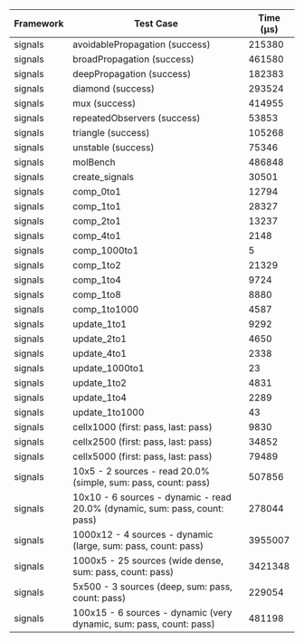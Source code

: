 | Framework | Test Case | Time (μs) |
| --- | --- | --- |
| signals | avoidablePropagation (success) | 215380 |
| signals | broadPropagation (success) | 461580 |
| signals | deepPropagation (success) | 182383 |
| signals | diamond (success) | 293524 |
| signals | mux (success) | 414955 |
| signals | repeatedObservers (success) | 53853 |
| signals | triangle (success) | 105268 |
| signals | unstable (success) | 75346 |
| signals | molBench | 486848 |
| signals | create_signals | 30501 |
| signals | comp_0to1 | 12794 |
| signals | comp_1to1 | 28327 |
| signals | comp_2to1 | 13237 |
| signals | comp_4to1 | 2148 |
| signals | comp_1000to1 | 5 |
| signals | comp_1to2 | 21329 |
| signals | comp_1to4 | 9724 |
| signals | comp_1to8 | 8880 |
| signals | comp_1to1000 | 4587 |
| signals | update_1to1 | 9292 |
| signals | update_2to1 | 4650 |
| signals | update_4to1 | 2338 |
| signals | update_1000to1 | 23 |
| signals | update_1to2 | 4831 |
| signals | update_1to4 | 2289 |
| signals | update_1to1000 | 43 |
| signals | cellx1000 (first: pass, last: pass) | 9830 |
| signals | cellx2500 (first: pass, last: pass) | 34852 |
| signals | cellx5000 (first: pass, last: pass) | 79489 |
| signals | 10x5 - 2 sources - read 20.0% (simple, sum: pass, count: pass) | 507856 |
| signals | 10x10 - 6 sources - dynamic - read 20.0% (dynamic, sum: pass, count: pass) | 278044 |
| signals | 1000x12 - 4 sources - dynamic (large, sum: pass, count: pass) | 3955007 |
| signals | 1000x5 - 25 sources (wide dense, sum: pass, count: pass) | 3421348 |
| signals | 5x500 - 3 sources (deep, sum: pass, count: pass) | 229054 |
| signals | 100x15 - 6 sources - dynamic (very dynamic, sum: pass, count: pass) | 481198 |
